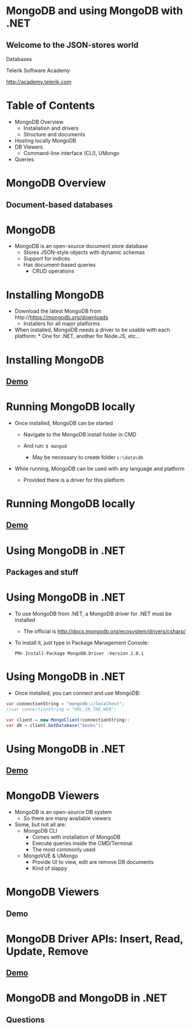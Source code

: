 <!-- section start -->

<!-- attr: {id: 'title', class: 'slide-title', hasScriptWrapper: true} -->
# MongoDB and using MongoDB with .NET
## Welcome to the JSON-stores world

<div class="signature">
    <p class="signature-course">Databases</p>
    <p class="signature-initiative">Telerik Software Academy</p>
    <a href="http://academy.telerik.com" class="signature-link">http://academy.telerik.com</a>
</div>

<!-- section start -->

<!-- attr: {id: 'table-of-contents', class:'table-of-contents'} -->
# Table of Contents

*   MongoDB Overview
    *   Installation and drivers
    *   Structure and documents
*   Hosting locally MongoDB
*   DB Viewers
    *   Command-line interface (CLI), UMongo
*   Queries

<!-- section start -->

<!-- attr: {class: 'slide-section'} -->
#   MongoDB Overview
##  Document-based databases

#   MongoDB

*   MongoDB is an open-source document store database
    *   Stores JSON-style objects with dynamic schemas
    *   Support for indices
    *   Has document-based queries
        *   CRUD operations

#   Installing MongoDB

*   Download the latest MongoDB from http://https://mongodb.org/downloads
    *   Installers for all major platforms
*    When installed, MongoDB needs a driver to be usable with each platform:
    *   One for .NET, another for Node.JS, etc...


<!-- attr: {class: 'slide-section'} -->
#   Installing MongoDB
##  [Demo](http://)

#   Running MongoDB locally

*   Once installed, MongoDB can be started
    *   Navigate to the MongoDB install folder in CMD
    *   And run: `$ mongod`

        *   May be necessary to create folder `c:\data\db`  

*   While running, MongoDB can be used with any language and platform
    *   Provided there is a driver for this platform

<!-- attr: {class: 'slide-section'} -->
#   Running MongoDB locally
##  [Demo](http://)

<!-- section start -->

<!-- attr: {class: 'slide-section'} -->
#   Using MongoDB in .NET
##  Packages and stuff

#   Using MongoDB in .NET

*   To use MongoDB from .NET, a MongoDB driver for .NET must be installed
    *   The official is http://docs.mongodb.org/ecosystem/drivers/csharp/

*   To install it, just type in Package Management Console:

    ```
    PM> Install-Package MongoDB.Driver -Version 2.0.1
    ```

#   Using MongoDB in .NET

*   Once installed, you can connect and use MongoDB:

```cs
var connectionString = "mongodb://localhost";
//var connectionString = "URL_IN_THE_WEB";

var client = new MongoClient(connectionString);
var db = client.GetDatabase("books");
```

<!-- attr: {class: 'slide-section'} -->
#   Using MongoDB in .NET
##  [Demo](http://)

<!-- section start -->

#   MongoDB Viewers

*   MongoDB is an open-source DB system
    *   So there are many available viewers
*   Some, but not all are:  
    *   MongoDB CLI
        *   Comes with installation of MongoDB
        *   Execute queries inside the CMD/Terminal
        *   The most commonly used
    *   MongoVUE & UMongo
        *   Provide UI to view, edit are remove DB documents
        *   Kind of slappy

<!-- attr: {class: 'slide-section'} -->
#   MongoDB Viewers
##  Demo

<!-- section start -->

<!-- attr: {class: 'slide-section'} -->
#   MongoDB Driver APIs: Insert, Read, Update, Remove
##  [Demo](http://)

<!-- section start -->

<!-- attr: {id: 'questions', class: 'slide-questions', showInPresentation: true} -->
# MongoDB and MongoDB in .NET
## Questions
